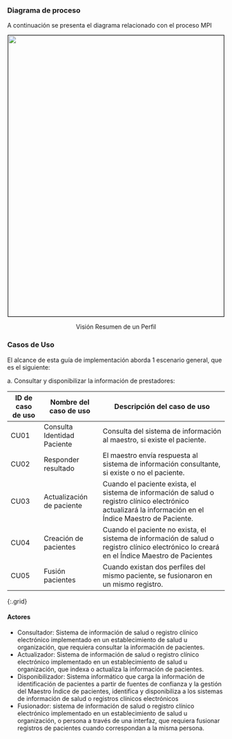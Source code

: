 ### Diagrama de proceso
A continuación se presenta el diagrama relacionado con el proceso MPI

<div align="center" >
  <img  style="border: 1px solid; color: black;" src="DiagramaFlujoMPI.PNG" width="500" height="650"> 
  <p>Visión Resumen de un Perfil</p>
</div>

### Casos de Uso

El alcance de esta guía de implementación aborda 1 escenario general, que es el siguiente:

 a. Consultar y disponibilizar la información de prestadores:

|ID de caso de uso|Nombre del caso de uso|Descripción del caso de uso|
|-----------------|----------------------|---------------------------|
|CU01|Consulta Identidad Paciente|Consulta del sistema de información al maestro, si existe el paciente.|
|CU02|Responder resultado|El maestro envía respuesta al sistema de información consultante, si existe o no el paciente.|
|CU03|Actualización de paciente|Cuando el paciente exista, el sistema de información de salud o registro clínico electrónico actualizará la información en el Índice Maestro de Paciente.|
|CU04|Creación de pacientes|Cuando el paciente no exista, el sistema de información de salud o registro clínico electrónico lo creará en el Índice Maestro de Pacientes|
|CU05|Fusión pacientes|Cuando existan dos perfiles del mismo paciente, se fusionaron en un mismo registro.|
{:.grid}

#### Actores

* Consultador: Sistema de información de salud o registro clínico electrónico implementado en un establecimiento de salud u organización, que requiera consultar la información de pacientes.
* Actualizador: Sistema de información de salud o registro clínico electrónico implementado en un establecimiento de salud u organización, que indexa o actualiza la información de pacientes.
* Disponibilizador: Sistema informático que carga la información de identificación de pacientes a partir de fuentes de confianza y la gestión del Maestro Índice de pacientes, identifica y disponibiliza a los sistemas de información de salud o registros clínicos electrónicos
* Fusionador: sistema de información de salud o registro clínico electrónico implementado en un establecimiento de salud u organización, o persona a través de una interfaz, que requiera fusionar registros de pacientes cuando correspondan a la misma persona.
